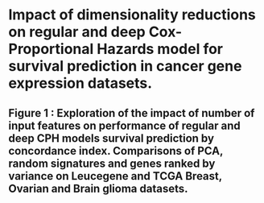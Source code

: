 # Impact of dimensionality reductions on regular and deep Cox-Proportional Hazards model for survival prediction in cancer gene expression datasets.

## Figure 1 : Exploration of the impact of number of input features on performance of regular and deep CPH models survival prediction by concordance index. Comparisons of PCA, random signatures and genes ranked by variance on Leucegene and TCGA Breast, Ovarian and Brain glioma datasets.  

